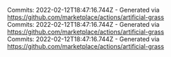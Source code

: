 Commits: 2022-02-12T18:47:16.744Z - Generated via https://github.com/marketplace/actions/artificial-grass
<br>
Commits: 2022-02-12T18:47:16.744Z - Generated via https://github.com/marketplace/actions/artificial-grass
<br>
Commits: 2022-02-12T18:47:16.744Z - Generated via https://github.com/marketplace/actions/artificial-grass
<br>
